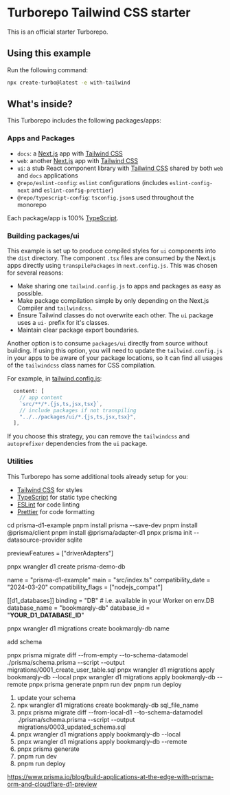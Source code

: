 # Turborepo Tailwind CSS starter

This is an official starter Turborepo.

## Using this example

Run the following command:

```sh
npx create-turbo@latest -e with-tailwind
```

## What's inside?

This Turborepo includes the following packages/apps:

### Apps and Packages

- `docs`: a [Next.js](https://nextjs.org/) app with [Tailwind CSS](https://tailwindcss.com/)
- `web`: another [Next.js](https://nextjs.org/) app with [Tailwind CSS](https://tailwindcss.com/)
- `ui`: a stub React component library with [Tailwind CSS](https://tailwindcss.com/) shared by both `web` and `docs` applications
- `@repo/eslint-config`: `eslint` configurations (includes `eslint-config-next` and `eslint-config-prettier`)
- `@repo/typescript-config`: `tsconfig.json`s used throughout the monorepo

Each package/app is 100% [TypeScript](https://www.typescriptlang.org/).

### Building packages/ui

This example is set up to produce compiled styles for `ui` components into the `dist` directory. The component `.tsx` files are consumed by the Next.js apps directly using `transpilePackages` in `next.config.js`. This was chosen for several reasons:

- Make sharing one `tailwind.config.js` to apps and packages as easy as possible.
- Make package compilation simple by only depending on the Next.js Compiler and `tailwindcss`.
- Ensure Tailwind classes do not overwrite each other. The `ui` package uses a `ui-` prefix for it's classes.
- Maintain clear package export boundaries.

Another option is to consume `packages/ui` directly from source without building. If using this option, you will need to update the `tailwind.config.js` in your apps to be aware of your package locations, so it can find all usages of the `tailwindcss` class names for CSS compilation.

For example, in [tailwind.config.js](packages/tailwind-config/tailwind.config.js):

```js
  content: [
    // app content
    `src/**/*.{js,ts,jsx,tsx}`,
    // include packages if not transpiling
    "../../packages/ui/*.{js,ts,jsx,tsx}",
  ],
```

If you choose this strategy, you can remove the `tailwindcss` and `autoprefixer` dependencies from the `ui` package.

### Utilities

This Turborepo has some additional tools already setup for you:

- [Tailwind CSS](https://tailwindcss.com/) for styles
- [TypeScript](https://www.typescriptlang.org/) for static type checking
- [ESLint](https://eslint.org/) for code linting
- [Prettier](https://prettier.io) for code formatting

cd prisma-d1-example
pnpm install prisma --save-dev
pnpm install @prisma/client
pnpm install @prisma/adapter-d1
pnpx prisma init --datasource-provider sqlite

previewFeatures = ["driverAdapters"]

pnpx wrangler d1 create prisma-demo-db

name = "prisma-d1-example"
main = "src/index.ts"
compatibility_date = "2024-03-20"
compatibility_flags = ["nodejs_compat"]

[[d1_databases]]
binding = "DB" # i.e. available in your Worker on env.DB
database_name = "bookmarqly-db"
database_id = "**YOUR_D1_DATABASE_ID**"

pnpx wrangler d1 migrations create bookmarqly-db name

add schema

pnpx prisma migrate diff --from-empty --to-schema-datamodel ./prisma/schema.prisma --script --output migrations/0001_create_user_table.sql
pnpx wrangler d1 migrations apply bookmarqly-db --local
pnpx wrangler d1 migrations apply bookmarqly-db --remote
pnpx prisma generate
pnpm run dev
pnpm run deploy

<!-- when updating schema -->

1. update your schema
2. npx wrangler d1 migrations create bookmarqly-db sql_file_name
3. pnpx prisma migrate diff --from-local-d1 --to-schema-datamodel ./prisma/schema.prisma --script --output migrations/0003_updated_schema.sql
4. pnpx wrangler d1 migrations apply bookmarqly-db --local
5. pnpx wrangler d1 migrations apply bookmarqly-db --remote
6. pnpx prisma generate
7. pnpm run dev
8. pnpm run deploy

<!-- or follow this tutorial -->

https://www.prisma.io/blog/build-applications-at-the-edge-with-prisma-orm-and-cloudflare-d1-preview
